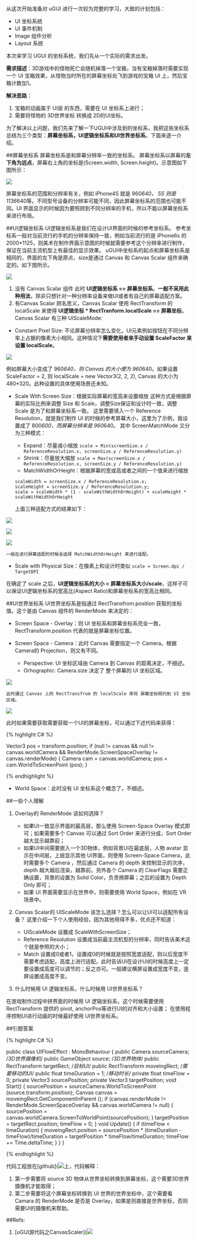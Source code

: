 ﻿---
layout: post
author: tnqiang
titile: UGUI源码学习之一（UI坐标系统）
category: Unity
tag: Unity
---
从这次开始准备对 uGUI 进行一次较为完整的学习，大致的计划包括：

- UI 坐标系统
- UI 事件机制
- Image 组件分析
- Layout 系统 

本次来学习 UGUI 的坐标系统，我们先从一个实际的需求出发。

**需求描述**：3D游戏中的怪物死亡会随机掉落一个宝箱，当有宝箱掉落时需要实现一个 UI 宝箱效果，从怪物当时所在的屏幕坐标处飞到游戏的宝箱 UI 上，然后宝箱计数加1。

**解决思路**：

1. 宝箱的动画属于 UI层 的东西，需要在 UI 坐标系上进行；
2. 需要将怪物的 3D世界坐标 转换成 2D的UI坐标。

为了解决以上问题，我们先来了解一下UGUI中涉及到的坐标系，我把这些坐标系总结为三个类型：**屏幕坐标系，UI逻辑坐标系和UI世界坐标系**。下面来逐一介绍。

##屏幕坐标系
屏幕坐标系是和屏幕分辨率一致的坐标系。
屏幕坐标系以屏幕的**左下角为远点**，屏幕右上角的坐标是(Screen.width, Screen.height)。示意图如下图所示：

![](https://raw.githubusercontent.com/renshengqiang/renshengqiang.github.io/master/images/UICoords/screen_coors.png)

屏幕坐标系的范围和分辨率有关，例如 iPhone4S 就是 960*640， 5S 则是 1136*640等。不同型号设备的分辨率可能不同，因此屏幕坐标系的范围也可能不同。UI 界面显示的时候因为要照顾到不同分辨率的手机，所以不能以屏幕坐标系来进行布局。

##UI逻辑坐标系
UI逻辑坐标系是我们在设计UI界面的时候的参考坐标系。
参考坐标系一般对当前流行的手机的分辨率保持一致，例如当前流行的是 iPhone6s 的 2000*1125，则美术在制作界面示意图的时候就需要参考这个分辨率进行制作，保证在当前主流机型上有最佳的显示效果。
uGUI中坐标系的起点和屏幕坐标系是相同的，界面的左下角是原点，size是通过 Canvas 和 Canvas Scalar 组件来确定的。如下图所示。

![](https://raw.githubusercontent.com/renshengqiang/renshengqiang.github.io/master/images/UICoords/canvas_components.png)

1. 没有 Canvas Scalar 组件
此时 **UI逻辑坐标系 == 屏幕坐标系**。**一般不采用此种用法**，除非只想针对一种分辨率设备来做UI或者有自己的屏幕适配方案。 
2. 有Canvas Scalar
顾名思义，Canvas Scalar 使用 RectTransform 的 localScale 来使得 **UI逻辑坐标 * RectTranform.localScale == 屏幕坐标**。
Canvas Scalar 有三种 UIScaleMode:

-  Constant Pixel Size: 不论屏幕分辨率怎么变化，UI元素例如按钮在不同分辨率上占据的像素大小相同。这种情况下**需要使用者来手动设置 ScaleFactor 来设置 localScale**。

![](https://raw.githubusercontent.com/renshengqiang/renshengqiang.github.io/master/images/UICoords/canvas_components_2.png)

例如屏幕大小变成了 960*640，则 Canvas 的大小便为 960*640。如果设置 ScaleFactor = 2, 则 localScale = new Vector3(2, 2, 2), Canvas 的大小为 480*320。此种设置的具体使用场景还未知。
-  Scale With Screen Size：根据实际屏幕的宽高来设置缩放
这种方式是根据屏幕的实际比例来调整 Size 和 Scale，调整Size保证和设计时一致，调整 Scale 是为了和屏幕坐标系一致。
这里需要填入一个 Reference Resolution，就是我们制作 UI 的时候的参考屏幕大小，这里为了示例，我设置成了 800*600，而屏幕分辨率是 960*640。
其中 ScreenMatchMode 又分为三种模式：

	- Expand：尽量减小缩放
	``scale = Min(screenSize.x / ReferenceResolution.x, screenSize.y / ReferenceResolution.y)``
	- Shrink：尽量放大缩放
	``scale = Max(screenSize.x / ReferenceResolution.x, screenSize.y / ReferenceResolution.y)``
	- MatchWidthOrHeight：根据屏幕的宽或高或者之间的一个值来进行缩放
	```
	scaleWidth = screenSize.x / ReferenceResolution.x;
	scaleHeight = screenSize.y / ReferenceResolution.y;
	scale = scaleWidth * (1 - scaleWithWidthOrHeight) + scaleHeight * scaleWithWidthOrHeight
	```
	上面三种适配方式的结果如下：
	
![](https://raw.githubusercontent.com/renshengqiang/renshengqiang.github.io/master/images/UICoords/expand.png)

![](https://raw.githubusercontent.com/renshengqiang/renshengqiang.github.io/master/images/UICoords/shrink.png)

![](https://raw.githubusercontent.com/renshengqiang/renshengqiang.github.io/master/images/UICoords/expand_with_width_or_height.png)

	一般在进行屏幕适配的时候会选择 MatchWidthOrHeight 来进行适配。
-  Scale with Physical Size：在像素上和设计时类似
``scale = Screen.dpi / TargetDPI``

在确定了 scale 之后，**UI逻辑坐标系的大小 = 屏幕坐标系大小/scale**，这样子可以保证UI逻辑坐标系的宽高比(Aspect Ratio)和屏幕坐标系的宽高比相同。

##UI世界坐标系
UI世界坐标系是指通过 RectTransfrom.position 获取的坐标值。这个是由 Canvas 组件的 RenderMode 来决定的：

- Screen Space - Overlay：则 UI 坐标系和屏幕坐标系完全一致，RectTransform.position 代表的就是屏幕坐标位置。
- Screen Space - Camera：此时 Canvas 需要指定一个  Camera。根据Camera的 Projection，则又有不同。

	- Perspective:  UI 坐标区域由 Camera 到 Canvas 的距离决定，不细述。
	- Orhographic:  Camera.size 决定了 整个屏幕的 UI 坐标区域。
	
![](https://raw.githubusercontent.com/renshengqiang/renshengqiang.github.io/master/images/UICoords/ui_ortho_coords.png)

	此时通过 Canvas 上的 RectTransfrom 的 localScale 来将 屏幕坐标规约到 UI 坐标区域。
	
![](https://raw.githubusercontent.com/renshengqiang/renshengqiang.github.io/master/images/UICoords/screen_to_ui.png)
	
此时如果需要获取需要获取一个UI的屏幕坐标，可以通过下述代码来获得：

{% highlight C# %}

Vector3 pos = transform.position;
if (null != canvas && null != canvas.worldCamera && RenderMode.ScreenSpaceOverlay != canvas.renderMode) 
{
	Camera cam = canvas.worldCamera;
	pos = cam.WorldToScreenPoint (pos);
}

{% endhighlight %}
	
- World Space：此时没有 UI 坐标系这个概念了，不细述。

##一些个人理解
1. Overlay的 RenderMode 该如何选择？

	- 如果UI一致显示界面的最高层，那么使用 Screen-Space Overlay 模式即可；如果需要多个 Canvas 可以通过 Sort Order 来进行分成，Sort Order 越大显示越靠前；
	- 如果UI中间需要嵌入一个3D物体，例如背景UI在最底层，人物 avatar 显示在中间层，上层显示其他 UI界面，则使用 Screen-Space Camera，此时需要多个 Camera ，然后通过 Camera 的 depth 来控制显示的次序，depth 越大越后渲染，越靠前。另外各个 Camera 的 ClearFlags 需要正确设置，背景的设置为 Solid Color，负责擦屏幕；之后的设置为 Depth Only 即可；
	- 如果 UI 界面需要显示在世界中，则需要使用 World Space，例如在 VR 场景中。

2. Canvas Scalar的 UIScaleMode 该怎么选择？怎么可以让UI可以适配所有设备？
这里介绍一下个人使用经验，因为其他用得不多，优点还不知道：

	- UIScaleMode 设置成 ScaleWithScreenSize；
	- Reference Resolution 设置成当前最主流机型的分辨率，同时告诉美术这个就是参照的大小；
	- Match 设置成0或者1，设置成0的时候就是按照宽度适配，则以后宽度不需要考虑适配，高度上进行适配，此时告诉UI在设计UI的时候高度上一定要设置成高度可以调节的；反之亦可。一般建议横屏设置成宽度不变，竖屏设置成高度不变。
	
3.  什么时候用 UI 逻辑坐标系，什么时候用 UI世界坐标系？

在游戏制作过程中拼界面的时候用 UI 逻辑坐标系，这个时候需要使用 RectTransform 提供的 pivot, anchorPos等进行UI的对齐和大小设置；
在使用程序控制UI进行动画的时候最好使用 UI世界坐标系。

##引题答案

{% highlight C# %}

public class UIFlowEffect : MonoBehaviour 
{
	public Camera sourceCamera;			/*3D世界摄像机*/
	public GameObject source;			/*3D世界物体*/
	public RectTransform targetRect;	/*目标UI*/
	public RectTransform moveingRect;	/*需要移动的UI*/
	public float timeDuration = 1;		/*移动时长*/
	private float timeFlow = 0;
	private Vector3 sourcePosition;
	private Vector3 targetPosition;
	void Start()
	{
		sourcePosition = sourceCamera.WorldToScreenPoint (source.transform.position);
		Canvas canvas = moveingRect.GetComponentInParent<Canvas> ();
		if (canvas.renderMode != RenderMode.ScreenSpaceOverlay && canvas.worldCamera != null) 
		{
			sourcePosition = canvas.worldCamera.ScreenToWorldPoint(sourcePosition);
		}
		targetPosition = targetRect.position;
		timeFlow = 0;
	}
	void Update()
	{
		if (timeFlow < timeDuration) 
		{
			moveingRect.position = sourcePosition * (timeDuration - timeFlow)/timeDuration + targetPosition * timeFlow/timeDuration;
			timeFlow += Time.deltaTime;
		}
	}
}

{% endhighlight %}

代码工程放在[github](![](https://github.com/tnqiang/UI_Flow_Effect)上，代码解释：

1. 第一步需要将 source 3D 物体从世界坐标转换到屏幕坐标，这个需要3D世界摄像机才能取得；
2. 第二步需要将这个屏幕坐标转换到 UI 世界的世界坐标中，这个需要看 Camara 的 RenderMode 是否是 Overlay，如果是则直接是世界坐标，否则需要UI的摄像机来帮助。

##Refs:
1. [uGUI源代码之CanvasScaler](![](https://bitbucket.org/Unity-Technologies/ui/src/0155c39e05ca5d7dcc97d9974256ef83bc122586/UnityEngine.UI/UI/Core/Layout/CanvasScaler.cs?at=5.2&fileviewer=file-view-default)



